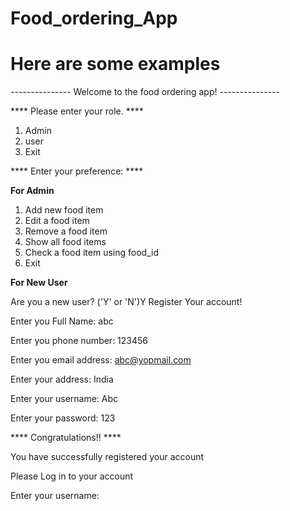 # Food_ordering_App

# Here are some examples


---------------  Welcome to the food ordering app!  ---------------

 **** Please enter your role.  ****
1. Admin 
2. user 
3. Exit 


 **** Enter your preference:  ****
 
 **For Admin**
 
1. Add new food item 
2. Edit a food item 
3. Remove a food item 
4. Show all food items 
5. Check a food item using food_id 
6. Exit 

**For New User**

Are you a new user? ('Y' or 'N')Y
Register Your account!

Enter you Full Name: abc

Enter you phone number: 123456

Enter you email address: abc@yopmail.com

Enter your address: India

Enter your username: Abc

Enter your password: 123

  ****  Congratulations!! ****  

 You have successfully registered your account 

Please Log in to your account

Enter your username: 
